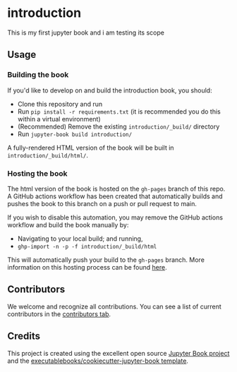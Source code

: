 # introduction

This is my first jupyter book and i am testing its scope

## Usage

### Building the book

If you'd like to develop on and build the introduction book, you should:

- Clone this repository and run
- Run `pip install -r requirements.txt` (it is recommended you do this within a virtual environment)
- (Recommended) Remove the existing `introduction/_build/` directory
- Run `jupyter-book build introduction/`

A fully-rendered HTML version of the book will be built in `introduction/_build/html/`.

### Hosting the book

The html version of the book is hosted on the `gh-pages` branch of this repo. A GitHub actions workflow has been created that automatically builds and pushes the book to this branch on a push or pull request to main.

If you wish to disable this automation, you may remove the GitHub actions workflow and build the book manually by:

- Navigating to your local build; and running,
- `ghp-import -n -p -f introduction/_build/html`

This will automatically push your build to the `gh-pages` branch. More information on this hosting process can be found [here](https://jupyterbook.org/publish/gh-pages.html#manually-host-your-book-with-github-pages).

## Contributors

We welcome and recognize all contributions. You can see a list of current contributors in the [contributors tab](https://github.com/edgarguamo/introduction/graphs/contributors).

## Credits

This project is created using the excellent open source [Jupyter Book project](https://jupyterbook.org/) and the [executablebooks/cookiecutter-jupyter-book template](https://github.com/executablebooks/cookiecutter-jupyter-book).
